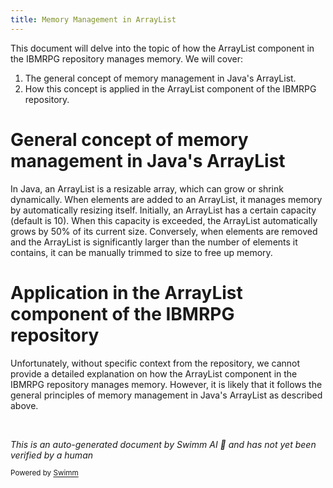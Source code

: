 ```yaml
---
title: Memory Management in ArrayList
---
```

This document will delve into the topic of how the ArrayList component in the IBMRPG repository manages memory. We will cover:

1. The general concept of memory management in Java's ArrayList.
2. How this concept is applied in the ArrayList component of the IBMRPG repository.

# General concept of memory management in Java's ArrayList

In Java, an ArrayList is a resizable array, which can grow or shrink dynamically. When elements are added to an ArrayList, it manages memory by automatically resizing itself. Initially, an ArrayList has a certain capacity (default is 10). When this capacity is exceeded, the ArrayList automatically grows by 50% of its current size. Conversely, when elements are removed and the ArrayList is significantly larger than the number of elements it contains, it can be manually trimmed to size to free up memory.

# Application in the ArrayList component of the IBMRPG repository

Unfortunately, without specific context from the repository, we cannot provide a detailed explanation on how the ArrayList component in the IBMRPG repository manages memory. However, it is likely that it follows the general principles of memory management in Java's ArrayList as described above.

&nbsp;

*This is an auto-generated document by Swimm AI 🌊 and has not yet been verified by a human*

<SwmMeta version="3.0.0" repo-id="Z2l0aHViJTNBJTNBSUJNUlBHJTNBJTNBc3dpbW1pbw==" repo-name="IBMRPG"><sup>Powered by [Swimm](/)</sup></SwmMeta>
